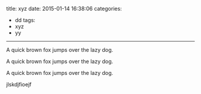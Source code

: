 title: xyz
date: 2015-01-14 16:38:06
categories:
- dd
tags:
- xyz
- yy
---
A quick brown fox jumps over the lazy dog.

A quick brown fox jumps over the lazy dog.

A quick brown fox jumps over the lazy dog.

jlskdjfioejf

